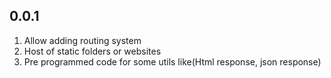 ## 0.0.1

1. Allow adding routing system
1. Host of static folders or websites
1. Pre programmed code for some utils like(Html response, json response)
